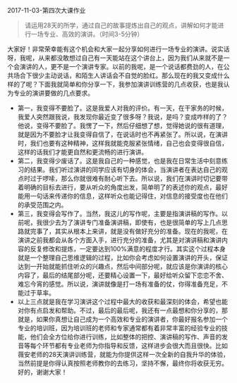 2017-11-03-第四次大课作业
> 请运用28天的所学，通过自己的故事提炼出自己的观点，讲解如何才能进行一场专业、高效的演讲。（时间3-5分钟）

大家好！非常荣幸能有这个机会和大家一起分享如何进行一场专业的演讲。说实话呀，我呢，从来都没敢想过自己有一天能站在这个讲台上，因为我们从来就不是一个会演讲的人，更不是一个演讲专家。以前的我呢，是一个说话都费劲的人，在公共场合下很少主动说话，和陌生人讲话会不自觉的脸红。那么现在的我又变成什么样的了呢？下面我就简单和你分享一下，我参加演讲训练营的几点收获，也是我认为专业的演讲要做的几点要求。
- 第一，我变得不要脸了。这是我爱人对我的评价。有一天，在干家务的时候，我爱人突然跟我说，我发现你最近变了很多呀？我说，是吗？变成咋样的了？他说，变得不要脸了。我愣了一下，然后仔细想了想，觉得她说的很有道理，就是因为不要脸才让我变得自信了，在说话时也不再紧张了。所以说，在演讲时，我们也要有这种精神，这样我就能克服紧张情绪，自己也会变得很自信，这样的话我们才能更自然和更流畅的进行演讲。
- 第二，我变得少废话了。这是我自己的一种感觉，也是我在日常生活中刻意练习的结果。我们听过演讲的同学应该有切身的体会，当演讲者在表达自己的观点时过于啰嗦，那么你就很难有耐心听下去。所以说，我们在演讲时切记要带着明确的目标去进行，要从听众的角度出发，简单明了的表述你的观点，最好能用一句话来传递你的信息，这样听众也能记得住，对信息的接受度也在他们的承受范围之内。
- 第三，我变得会写作了。当然，我这儿的写作呢，主要是指演讲稿的写作。以前呢，我很少去为了演讲专门准备演讲稿，即使有，也是很简单的写上几点思路就完事了，其实从根本上来讲，就是没有做好充分的准备。现在的我呢，在演讲之前我都会从各个方面入手，进行充分的准备，尤其是对演讲稿和演讲内容的反复修改和提炼，一定要达到100%满意的程度才行。其实这个过程本身就是一个整理自己思维逻辑的过程，比如你会考虑如何设置演讲的开头，保证达到一开始就能抓住听众的兴趣点，然后中间部分呢，就应该是你演讲的核心内容了，最后的结尾部分呢，还要精心设置一下，最好给听众留下恋恋不舍、难忘今宵的感觉。所以说，演讲就像是打一场有准备的仗，你得准备充足，不能过于草率。
- 以上三点就是我在学习演讲这个过程中最大的收获和最深刻的体会，希望也能对你有点启发和帮助。不过，最后的最后呢，我还有一点最想和你分享的，那就是，如果你真想让自己成为一个高效和专业的演讲者，你最好报名参加一个专业的培训班，因为培训班的老师和专家通常都有着非常丰富的经验专业的技能，他们会全方位给你进行训练，比如整体的把控、演讲稿的写作、声音的发音等每个环节都有专业老师为你指导和反馈，这样进步会很大而且很快。比如薇安老师的28天演讲训练营，就能为你提供这样一次全新的自我升华的体验，当然前提是你得认真按照老师教你的去练习，坚持不懈，最终你将收获无穷。
好的，谢谢大家！